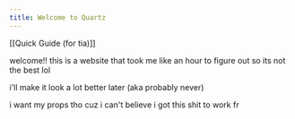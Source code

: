 ```yaml
---
title: Welcome to Quartz
---
```

[[Quick Guide (for tia)]]

welcome!! this is a website that took me like an hour to figure out so its not the best lol

i'll make it look a lot better later (aka probably never)

i want my props tho cuz i can't believe i got this shit to work fr


